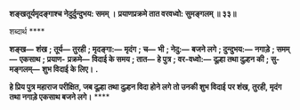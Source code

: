 **शङ्खतूर्यमृदङ्गाश्च नेदुर्दुन्दुभय: समम् ।** **प्रयाणप्रक्रमे तात वरवध्वो: सुमङ्गलम् ॥ ३३॥** 

शब्दार्थ **** 

**शङ्ख—** **शंख** **; तूर्य—** **तुरही** **; मृदङ्गा:—** **मृदंग** **; च—** **भी** **; नेदु:—** **बजने लगे** **; दुन्दुभय:—** **नगाड़े** **; समम्—** **एकसाथ** **; प्रयाण-** **प्रक्रमे—** **विदाई के समय** **; तात—** **हे पुत्र** **; वर-वध्वो:—** **दूल्हा तथा दुल्हन की** **; सु-मङ्गलम्—** **शुभ विदाई के लिए।** **.** 

**हे प्रिय पुत्र महाराज परीक्षित, जब दूल्हा तथा दुल्हन विदा होने लगे तो उनकी शुभ विदाई** **पर शंख, तुरही, मृदंग तथा नगाड़े एकसाथ बजने लगे।** **** 